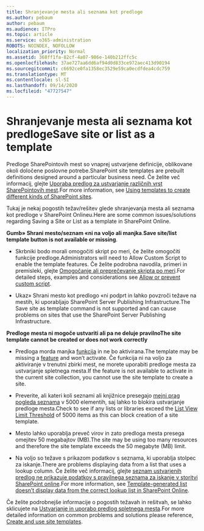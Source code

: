 ```yaml
---
title: Shranjevanje mesta ali seznama kot predloge
ms.author: pebaum
author: pebaum
ms.audience: ITPro
ms.topic: article
ms.service: o365-administration
ROBOTS: NOINDEX, NOFOLLOW
localization_priority: Normal
ms.assetid: 368ff1fa-82cf-4a07-986e-140b212ffc5c
ms.openlocfilehash: 37ae727aa6dd6af94d0d833ce972aec413d90194
ms.sourcegitcommit: c6692ce0fa1358ec3529e59ca0ecdfdea4cdc759
ms.translationtype: MT
ms.contentlocale: sl-SI
ms.lasthandoff: 09/14/2020
ms.locfileid: "47727547"
---
```

# <a name="save-site-or-list-as-a-template"></a><span data-ttu-id="e6a69-102">Shranjevanje mesta ali seznama kot predloge</span><span class="sxs-lookup"><span data-stu-id="e6a69-102">Save site or list as a template</span></span>

<span data-ttu-id="e6a69-103">Predloge SharePointovih mest so vnaprej ustvarjene definicije, oblikovane okoli določene poslovne potrebe.</span><span class="sxs-lookup"><span data-stu-id="e6a69-103">SharePoint site templates are prebuilt definitions designed around a particular business need.</span></span> <span data-ttu-id="e6a69-104">Če želite več informacij, glejte [Uporaba predlog za ustvarjanje različnih vrst SharePointovih mest](https://support.office.com/article/using-templates-to-create-different-kinds-of-sharepoint-sites-449eccec-ff99-4cf3-b62e-dcfee37e8da4).</span><span class="sxs-lookup"><span data-stu-id="e6a69-104">For more information, see [Using templates to create different kinds of SharePoint sites](https://support.office.com/article/using-templates-to-create-different-kinds-of-sharepoint-sites-449eccec-ff99-4cf3-b62e-dcfee37e8da4).</span></span>

<span data-ttu-id="e6a69-105">Tukaj je nekaj pogostih težav/rešitev glede shranjevanja mesta ali seznama kot predloge v SharePoint Onlineu.</span><span class="sxs-lookup"><span data-stu-id="e6a69-105">Here are some common issues/solutions regarding Saving a Site or List as a template in SharePoint Online.</span></span>

<span data-ttu-id="e6a69-106">**Gumb» Shrani mesto/seznam «ni na voljo ali manjka**.</span><span class="sxs-lookup"><span data-stu-id="e6a69-106">**Save site/list template button is not available or missing**.</span></span> 

- <span data-ttu-id="e6a69-107">Skrbniki bodo morali omogočiti skript po meri, če želite omogočiti funkcije predloge.</span><span class="sxs-lookup"><span data-stu-id="e6a69-107">Administrators will need to Allow Custom Script to enable the template features.</span></span> <span data-ttu-id="e6a69-108">Če želite podrobna navodila, primeri in premisleki, glejte [Omogočanje ali preprečevanje skripta po meri](https://docs.microsoft.com/sharepoint/allow-or-prevent-custom-script).</span><span class="sxs-lookup"><span data-stu-id="e6a69-108">For detailed steps, examples and considerations see [Allow or prevent custom script](https://docs.microsoft.com/sharepoint/allow-or-prevent-custom-script).</span></span>


- <span data-ttu-id="e6a69-109">Ukaz» Shrani mesto kot predlogo «ni podprt in lahko povzroči težave na mestih, ki uporabljajo SharePoint Server Publishing Infrastructure.</span><span class="sxs-lookup"><span data-stu-id="e6a69-109">The Save site as template command is not supported and can cause problems on sites that use the SharePoint Server Publishing Infrastructure.</span></span>


<span data-ttu-id="e6a69-110">**Predloge mesta ni mogoče ustvariti ali pa ne deluje pravilno**</span><span class="sxs-lookup"><span data-stu-id="e6a69-110">**The site template cannot be created or does not work correctly**</span></span>

- <span data-ttu-id="e6a69-111">Predloga morda manjka [funkcija](https://social.technet.microsoft.com/wiki/contents/articles/14423.sharepoint-2013-existing-features-guid.aspx) in ne bo aktivirana.</span><span class="sxs-lookup"><span data-stu-id="e6a69-111">The template may be missing a [feature](https://social.technet.microsoft.com/wiki/contents/articles/14423.sharepoint-2013-existing-features-guid.aspx) and won’t activate.</span></span> <span data-ttu-id="e6a69-112">Če funkcija ni na voljo za aktiviranje v trenutni zbirki mest, ne morete uporabiti predloge mesta za ustvarjanje spletnega mesta.</span><span class="sxs-lookup"><span data-stu-id="e6a69-112">If the feature is not available to activate in the current site collection, you cannot use the site template to create a site.</span></span>


- <span data-ttu-id="e6a69-113">Preverite, ali kateri koli seznami ali knjižnice presegajo [mejni prag pogleda seznama](https://support.office.com/article/Manage-large-lists-and-libraries-in-SharePoint-B8588DAE-9387-48C2-9248-C24122F07C59) v 5000 elementih, saj lahko to blokira ustvarjanje predloge mesta.</span><span class="sxs-lookup"><span data-stu-id="e6a69-113">Check to see if any lists or libraries exceed the [List View Limit Threshold](https://support.office.com/article/Manage-large-lists-and-libraries-in-SharePoint-B8588DAE-9387-48C2-9248-C24122F07C59) of 5000 items as this can block creation of a site template.</span></span>


- <span data-ttu-id="e6a69-114">Mesto lahko uporablja preveč virov in zato predloga mesta presega omejitev 50 megabajtov (MB).</span><span class="sxs-lookup"><span data-stu-id="e6a69-114">The site may be using too many resources and therefore the site template exceeds the 50 megabyte (MB) limit.</span></span>


- <span data-ttu-id="e6a69-115">Na voljo so težave s prikazom podatkov s seznama, ki uporablja stolpec za iskanje.</span><span class="sxs-lookup"><span data-stu-id="e6a69-115">There are problems displaying data from a list that uses a lookup column.</span></span> <span data-ttu-id="e6a69-116">Če želite več informacij, glejte [seznam ustvarjenih predlog ne prikazuje podatkov s pravilnega seznama za iskanje v storitvi SharePoint online](https://docs.microsoft.com/sharepoint/support/lists-and-libraries/template-generated-list-incorrect-data).</span><span class="sxs-lookup"><span data-stu-id="e6a69-116">For more information, see [Template-generated list doesn’t display data from the correct lookup list in SharePoint Online](https://docs.microsoft.com/sharepoint/support/lists-and-libraries/template-generated-list-incorrect-data).</span></span>


<span data-ttu-id="e6a69-117">Če želite podrobnejše informacije o pogostih težavah in rešitvah, se lahko sklicujete na [Ustvarjanje in uporabo predlog spletnega mesta](https://support.office.com/article/Create-and-use-site-templates-60371B0F-00E0-4C49-A844-34759EBDD989).</span><span class="sxs-lookup"><span data-stu-id="e6a69-117">For more detailed information on common problems and solutions please reference, [Create and use site templates](https://support.office.com/article/Create-and-use-site-templates-60371B0F-00E0-4C49-A844-34759EBDD989).</span></span>

